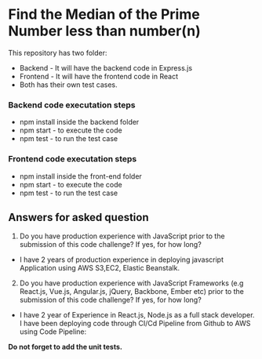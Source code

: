 # Find the Median of the Prime Number less than number(n)

This repository has two folder:
 - Backend - It will have the backend code in Express.js
 - Frontend - It will have the frontend code in React
 - Both has their own test cases.

### Backend code executation steps
* npm install inside the backend folder
* npm start - to execute the code
* npm test - to run the test case

### Frontend code executation steps
* npm install inside the front-end folder
* npm start - to execute the code
* npm test - to run the test case

## Answers for asked question

1. Do you have production experience with JavaScript prior to the submission of this code
challenge? If yes, for how long?
- I have 2 years of production experience in deploying javascript Application using AWS S3,EC2, Elastic Beanstalk.

2. Do you have production experience with JavaScript Frameworks (e.g React.js, Vue.js,
Angular.js, jQuery, Backbone, Ember etc) prior to the submission of this code challenge?
If yes, for how long?
- I have 2 year of Experience in React.js, Node.js as a full stack developer. I have been deploying code through CI/Cd Pipeline from Github to AWS using Code Pipeline:

**Do not forget to add the unit tests.**
